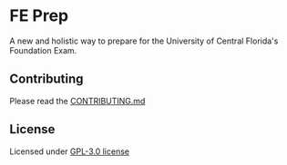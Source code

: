 # FE Prep

A new and holistic way to prepare for the University of Central Florida's Foundation Exam. 

## Contributing 

Please read the [CONTRIBUTING.md](CONTRIBUTING.md)

## License

Licensed under [GPL-3.0 license](LICENSE) 